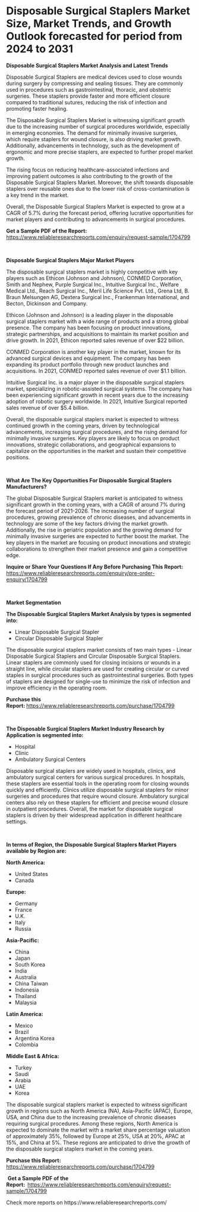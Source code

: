 <p><h1>Disposable Surgical Staplers Market Size, Market Trends, and Growth Outlook forecasted for period from 2024 to 2031</h1></p><p><strong>Disposable Surgical Staplers Market Analysis and Latest Trends</strong></p>
<p><p>Disposable Surgical Staplers are medical devices used to close wounds during surgery by compressing and sealing tissues. They are commonly used in procedures such as gastrointestinal, thoracic, and obstetric surgeries. These staplers provide faster and more efficient closure compared to traditional sutures, reducing the risk of infection and promoting faster healing.</p><p>The Disposable Surgical Staplers Market is witnessing significant growth due to the increasing number of surgical procedures worldwide, especially in emerging economies. The demand for minimally invasive surgeries, which require staplers for wound closure, is also driving market growth. Additionally, advancements in technology, such as the development of ergonomic and more precise staplers, are expected to further propel market growth.</p><p>The rising focus on reducing healthcare-associated infections and improving patient outcomes is also contributing to the growth of the Disposable Surgical Staplers Market. Moreover, the shift towards disposable staplers over reusable ones due to the lower risk of cross-contamination is a key trend in the market.</p><p>Overall, the Disposable Surgical Staplers Market is expected to grow at a CAGR of 5.7% during the forecast period, offering lucrative opportunities for market players and contributing to advancements in surgical procedures.</p></p>
<p><strong>Get a Sample PDF of the Report:&nbsp;</strong> <a href="https://www.reliableresearchreports.com/enquiry/request-sample/1704799">https://www.reliableresearchreports.com/enquiry/request-sample/1704799</a></p>
<p>&nbsp;</p>
<p><strong>Disposable Surgical Staplers Major Market Players</strong></p>
<p><p>The disposable surgical staplers market is highly competitive with key players such as Ethicon (Johnson and Johnson), CONMED Corporation, Smith and Nephew, Purple Surgical Inc., Intuitive Surgical Inc., Welfare Medical Ltd., Reach Surgical Inc., Meril Life Science Pvt. Ltd., Grena Ltd, B. Braun Melsungen AG, Dextera Surgical Inc., Frankenman International, and Becton, Dickinson and Company.</p><p>Ethicon (Johnson and Johnson) is a leading player in the disposable surgical staplers market with a wide range of products and a strong global presence. The company has been focusing on product innovations, strategic partnerships, and acquisitions to maintain its market position and drive growth. In 2021, Ethicon reported sales revenue of over $22 billion.</p><p>CONMED Corporation is another key player in the market, known for its advanced surgical devices and equipment. The company has been expanding its product portfolio through new product launches and acquisitions. In 2021, CONMED reported sales revenue of over $1.1 billion.</p><p>Intuitive Surgical Inc. is a major player in the disposable surgical staplers market, specializing in robotic-assisted surgical systems. The company has been experiencing significant growth in recent years due to the increasing adoption of robotic surgery worldwide. In 2021, Intuitive Surgical reported sales revenue of over $5.4 billion.</p><p>Overall, the disposable surgical staplers market is expected to witness continued growth in the coming years, driven by technological advancements, increasing surgical procedures, and the rising demand for minimally invasive surgeries. Key players are likely to focus on product innovations, strategic collaborations, and geographical expansions to capitalize on the opportunities in the market and sustain their competitive positions.</p></p>
<p>&nbsp;</p>
<p><strong>What Are The Key Opportunities For Disposable Surgical Staplers Manufacturers?</strong></p>
<p><p>The global Disposable Surgical Staplers market is anticipated to witness significant growth in the coming years, with a CAGR of around 7% during the forecast period of 2021-2026. The increasing number of surgical procedures, growing prevalence of chronic diseases, and advancements in technology are some of the key factors driving the market growth. Additionally, the rise in geriatric population and the growing demand for minimally invasive surgeries are expected to further boost the market. The key players in the market are focusing on product innovations and strategic collaborations to strengthen their market presence and gain a competitive edge.</p></p>
<p><strong>Inquire or Share Your Questions If Any Before Purchasing This Report:</strong> <a href="https://www.reliableresearchreports.com/enquiry/pre-order-enquiry/1704799">https://www.reliableresearchreports.com/enquiry/pre-order-enquiry/1704799</a></p>
<p>&nbsp;</p>
<p><strong>Market Segmentation</strong></p>
<p><strong>The Disposable Surgical Staplers Market Analysis by types is segmented into:</strong></p>
<p><ul><li>Linear Disposable Surgical Stapler</li><li>Circular Disposable Surgical Stapler</li></ul></p>
<p><p>The disposable surgical staplers market consists of two main types - Linear Disposable Surgical Staplers and Circular Disposable Surgical Staplers. Linear staplers are commonly used for closing incisions or wounds in a straight line, while circular staplers are used for creating circular or curved staples in surgical procedures such as gastrointestinal surgeries. Both types of staplers are designed for single-use to minimize the risk of infection and improve efficiency in the operating room.</p></p>
<p><strong>Purchase this Report:&nbsp;</strong><a href="https://www.reliableresearchreports.com/purchase/1704799">https://www.reliableresearchreports.com/purchase/1704799</a></p>
<p>&nbsp;</p>
<p><strong>The Disposable Surgical Staplers Market Industry Research by Application is segmented into:</strong></p>
<p><ul><li>Hospital</li><li>Clinic</li><li>Ambulatory Surgical Centers</li></ul></p>
<p><p>Disposable surgical staplers are widely used in hospitals, clinics, and ambulatory surgical centers for various surgical procedures. In hospitals, these staplers are essential tools in the operating room for closing wounds quickly and efficiently. Clinics utilize disposable surgical staplers for minor surgeries and procedures that require wound closure. Ambulatory surgical centers also rely on these staplers for efficient and precise wound closure in outpatient procedures. Overall, the market for disposable surgical staplers is driven by their widespread application in different healthcare settings.</p></p>
<p>&nbsp;</p>
<p><strong>In terms of Region, the Disposable Surgical Staplers Market Players available by Region are:</strong></p>
<p>
    <p> <strong> North America: </strong>
        <ul>
            <li>United States</li>
            <li>Canada</li>
        </ul>
        </p> 
    <p> <strong> Europe: </strong>
        <ul>
            <li>Germany</li>
            <li>France</li>
            <li>U.K.</li>
            <li>Italy</li>
            <li>Russia</li>
        </ul>
        </p> 
    <p> <strong> Asia-Pacific: </strong>
        <ul>
            <li>China</li>
            <li>Japan</li>
            <li>South Korea</li>
            <li>India</li>
            <li>Australia</li>
            <li>China Taiwan</li>
            <li>Indonesia</li>
            <li>Thailand</li>
            <li>Malaysia</li>
        </ul>
        </p> 
    <p> <strong> Latin America: </strong>
        <ul>
            <li>Mexico</li>
            <li>Brazil</li>
            <li>Argentina Korea</li>
            <li>Colombia</li>
        </ul>
        </p> 
    <p> <strong> Middle East & Africa: </strong>
        <ul>
            <li>Turkey</li>
            <li>Saudi</li>
            <li>Arabia</li>
            <li>UAE</li>
            <li>Korea</li>
        </ul>
    </p>
    </p>
<p><p>The disposable surgical staplers market is expected to witness significant growth in regions such as North America (NA), Asia-Pacific (APAC), Europe, USA, and China due to the increasing prevalence of chronic diseases requiring surgical procedures. Among these regions, North America is expected to dominate the market with a market share percentage valuation of approximately 35%, followed by Europe at 25%, USA at 20%, APAC at 15%, and China at 5%. These regions are anticipated to drive the growth of the disposable surgical staplers market in the coming years.</p></p>
<p><strong>Purchase this Report: </strong><a href="https://www.reliableresearchreports.com/purchase/1704799">https://www.reliableresearchreports.com/purchase/1704799</a></p>
<p>&nbsp;<strong>Get a Sample PDF of the Report:&nbsp;&nbsp;</strong><a href="https://www.reliableresearchreports.com/enquiry/request-sample/1704799">https://www.reliableresearchreports.com/enquiry/request-sample/1704799</a></p>
<p><strong></strong></p>
<p>Check more reports on https://www.reliableresearchreports.com/</p>